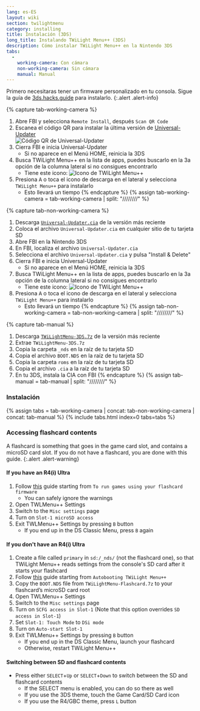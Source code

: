 ```yaml
---
lang: es-ES
layout: wiki
section: twilightmenu
category: installing
title: Instalación (3DS)
long_title: Instalando TWiLight Menu++ (3DS)
description: Cómo instalar TWiLight Menu++ en la Nintendo 3DS
tabs:
  - 
    working-camera: Con cámara
    non-working-camera: Sin cámara
    manual: Manual
---
```


Primero necesitaras tener un firmware personalizado en tu consola. Sigue la guía de [3ds.hacks.guide](https://3ds.hacks.guide) para instalarlo.
{:.alert .alert-info}

{% capture tab-working-camera %}
1. Abre FBI y selecciona `Remote Install`, después `Scan QR Code`
1. Escanea el código QR para instalar la última versión de [Universal-Updater](https://github.com/Universal-Team/Universal-Updater)<br> ![Código QR de Universal-Updater](https://db.universal-team.net/assets/images/qr/universal-updater-cia.png)
1. Cierra FBI e inicia Universal-Updater
   - Si no aparece en el Menú HOME, reinicia la 3DS
1. Busca TWiLight Menu++ en la lista de apps, puedes buscarlo en la 3a opción de la columna lateral si no consigues encontrarlo
   - Tiene este icono: ![Icono de TWiLight Menu++](https://raw.githubusercontent.com/DS-Homebrew/TWiLightMenu/master/booter/icon.bmp)
1. Presiona <kbd class="face">A</kbd> o toca el icono de descarga en el lateral y selecciona `TWiLight Menu++` para instalarlo
   - Esto llevará un tiempo
{% endcapture %}
{% assign tab-working-camera = tab-working-camera | split: "////////" %}

{% capture tab-non-working-camera %}
1. Descarga [`Universal-Updater.cia`](https://github.com/Universal-Team/Universal-Updater/releases/latest/download/Universal-Updater.cia) de la versión más reciente
1. Coloca el archivo `Universal-Updater.cia` en cualquier sitio de tu tarjeta SD
1. Abre FBI en la Nintendo 3DS
1. En FBI, localiza el archivo `Universal-Updater.cia`
1. Selecciona el archivo `Universal-Updater.cia` y pulsa "Install & Delete"
1. Cierra FBI e inicia Universal-Updater
   - Si no aparece en el Menú HOME, reinicia la 3DS
1. Busca TWiLight Menu++ en la lista de apps, puedes buscarlo en la 3a opción de la columna lateral si no consigues encontrarlo
   - Tiene este icono: ![Icono de TWiLight Menu++](https://raw.githubusercontent.com/DS-Homebrew/TWiLightMenu/master/booter/icon.bmp)
1. Presiona <kbd class="face">A</kbd> o toca el icono de descarga en el lateral y selecciona `TWiLight Menu++` para instalarlo
   - Esto llevará un tiempo
{% endcapture %}
{% assign tab-non-working-camera = tab-non-working-camera | split: "////////" %}

{% capture tab-manual %}
1. Descarga [`TWiLightMenu-3DS.7z`](https://github.com/DS-Homebrew/TWiLightMenu/releases/latest/download/TWiLightMenu-3DS.7z) de la versión más reciente
1. Extrae `TWiLightMenu-3DS.7z`
1. Copia la carpeta `_nds` en la raíz de tu tarjeta SD
1. Copia el archivo `BOOT.NDS` en la raíz de tu tarjeta SD
1. Copia la carpeta `roms` en la raíz de tu tarjeta SD
1. Copia el archivo `.cia` a la raíz de tu tarjeta SD
1. En tu 3DS, instala la CIA con FBI
{% endcapture %}
{% assign tab-manual = tab-manual | split: "////////" %}

### Instalación

{% assign tabs = tab-working-camera | concat: tab-non-working-camera | concat: tab-manual %}
{% include tabs.html index=0 tabs=tabs %}

### Accessing flashcard contents

A flashcard is something that goes in the game card slot, and contains a microSD card slot. If you do not have a flashcard, you are done with this guide.
{:.alert .alert-warning}

#### If you have an R4(i) Ultra

1. Follow [this](installing-flashcard) guide starting from `To run games using your flashcard firmware`
     - You can safely ignore the warnings
1. Open TWLMenu++ Settings
1. Switch to the `Misc settings` page
1. Turn on `Slot-1 microSD access`
1. Exit TWLMenu++ Settings by pressing `B` button
     - If you end up in the DS Classic Menu, press `B` again

#### If you don't have an R4(i) Ultra

1. Create a file called `primary` in `sd:/_nds/` (not the flashcard one), so that TWiLight Menu++ reads settings from the console's SD card after it starts your flashcard
1. Follow [this](installing-flashcard) guide starting from `Autobooting TWiLight Menu++`
1. Copy the `BOOT.NDS` file from `TWiLightMenu-Flashcard.7z` to your flashcard’s microSD card root
1. Open TWLMenu++ Settings
1. Switch to the `Misc settings` page
1. Turn on `SCFG access in Slot-1` (Note that this option overrides `SD access in Slot-1`)
1. Set `Slot-1: Touch Mode` to `DSi mode`
1. Turn on `Auto-start Slot-1`
1. Exit TWLMenu++ Settings by pressing `B` button
     - If you end up in the DS Classic Menu, launch your flashcard
     - Otherwise, restart TWiLight Menu++

#### Switching between SD and flashcard contents
- Press either `SELECT`+`Up` or `SELECT`+`Down` to switch between the SD and flashcard contents
     - If the SELECT menu is enabled, you can do so there as well
     - If you use the 3DS theme, touch the Game Card/SD Card icon
     - If you use the R4/GBC theme, press `L` button

